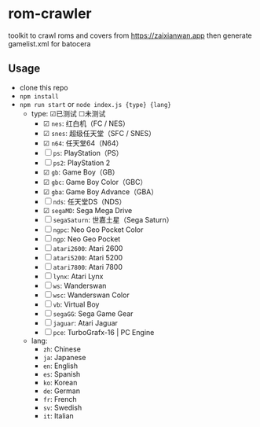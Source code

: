 # rom-crawler

toolkit to crawl roms and covers from https://zaixianwan.app
then generate gamelist.xml for batocera


## Usage

* clone this repo
* `npm install`
* `npm run start` or `node index.js {type} {lang}`
  * type: &#9745;已测试 &#9744;未测试
    - &#9745; `nes`:        红白机（FC / NES）
    - &#9745; `snes`:       超级任天堂（SFC / SNES）
    - &#9745; `n64`:        任天堂64（N64）
    - &#9744; `ps`:           PlayStation（PS）
    - &#9744; `ps2`:          PlayStation 2
    - &#9745; `gb`:         Game Boy（GB）
    - &#9745; `gbc`:        Game Boy Color（GBC）
    - &#9745; `gba`:        Game Boy Advance（GBA）
    - &#9744; `nds`:          任天堂DS（NDS）
    - &#9745; `segaMD`:     Sega Mega Drive
    - &#9744; `segaSaturn`:   世嘉土星（Sega Saturn）
    - &#9744; `ngpc`:         Neo Geo Pocket Color
    - &#9744; `ngp`:          Neo Geo Pocket
    - &#9744; `atari2600`:    Atari 2600
    - &#9744; `atari5200`:    Atari 5200
    - &#9744; `atari7800`:    Atari 7800
    - &#9744; `lynx`:         Atari Lynx
    - &#9744; `ws`:           Wanderswan
    - &#9744; `wsc`:          Wanderswan Color
    - &#9744; `vb`:           Virtual Boy
    - &#9744; `segaGG`:       Sega Game Gear
    - &#9744; `jaguar`:       Atari Jaguar
    - &#9744; `pce`:          TurboGrafx-16 | PC Engine
  * lang:
    - `zh`:       Chinese
    - `ja`:       Japanese
    - `en`:       English
    - `es`:       Spanish
    - `ko`:       Korean
    - `de`:       German
    - `fr`:       French
    - `sv`:       Swedish
    - `it`:       Italian

